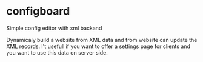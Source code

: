 # configboard
Simple config editor with xml backand

Dynamicaly build a website from XML data and from website can update the XML records.
I't usefull if you want to offer a settings page for clients and you want to use this data on server side.
